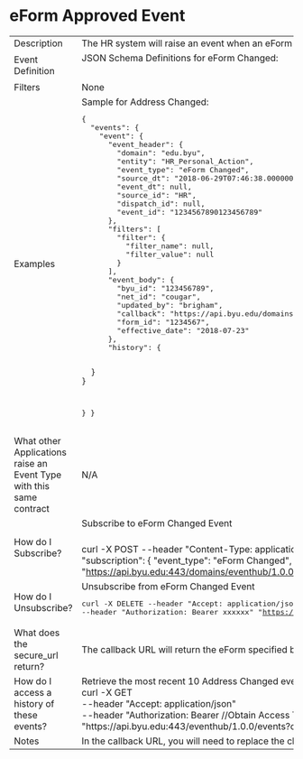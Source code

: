 # eForm Approved Event

<table align="center">
    <tr>
        <td>Description</td>
        <td>The HR system will raise an event when an eForm is changed.</td>
    </tr>
    <tr>
        <td>Event Definition</td>
        <td>JSON Schema Definitions for eForm Changed:<br><pre></pre></td>
    </tr>
    <tr>
        <td>Filters</td>
        <td>None</td>
    </tr>
    <tr>
        <td>Examples</td>
        <td>Sample for Address Changed:<br><pre>{
  "events": {
    "event": {
      "event_header": {
        "domain": "edu.byu",
        "entity": "HR_Personal_Action",
        "event_type": "eForm Changed",
        "source_dt": "2018-06-29T07:46:38.000000-06:00",
        "event_dt": null,
        "source_id": "HR",
        "dispatch_id": null,
        "event_id": "1234567890123456789"
      },
      "filters": [
        "filter": {
          "filter_name": null,
          "filter_value": null
        }
      ],
      "event_body": {
        "byu_id": "123456789",
        "net_id": "cougar",
        "updated_by": "brigham",
        "callback": "https://api.byu.edu/domains/erp/hr/eform/v1?form_id=1234567",
        "form_id": "1234567",
        "effective_date": "2018-07-23"
      },
      "history": {
        
      }
    }
  }
}</pre></td>
    </tr>
    <tr>
        <td>What other Applications raise an Event Type with this same contract</td>
        <td>N/A</td>
    </tr>
    <tr>
        <td>How do I Subscribe?</td>
        <td>Subscribe to eForm Changed Event<br><pre></pre>curl -X POST 
--header "Content-Type: application/json" 
--header "Accept: application/json" 
--header "Authorization: Bearer xxxxxx" 
-d "{
  \"subscription\": {
    \"event_type\": \"eForm Changed\",
    \"entity\": \"HR_Personal_Action\",
    \"domain\": \"edu.byu\"
  }
}" "https://api.byu.edu:443/domains/eventhub/1.0.0/subscriptions"</td>
    </tr>
    <tr>
        <td>How do I Unsubscribe?</td>
        <td>Unsubscribe from eForm Changed Event<br><pre>curl -X DELETE 
--header "Accept: application/json" 
--header "Authorization: Bearer xxxxxx"
"https://api.byu.edu:443/domains/eventhub/1.0.0/subscriptions/edu.byu/HR_Personal_Action/eForm%20Changed"</pre></td>
    </tr>
    <tr>
        <td>What does the secure_url return?</td>
        <td>The callback URL will return the eForm specified by the response.</td>
    </tr>
    <tr>
        <td>How do I access a history of these events?</td>
        <td>Retrieve the most recent 10 Address Changed events from the Archive<br>curl -X GET<br>--header "Accept: application/json"<br> --header "Authorization: Bearer //Obtain Access Token in API Store//" <br>"htt<span></span>ps://api.byu.edu:443/eventhub/1.0.0/events?count=10"</td>
    </tr>
    <tr>
        <td>Notes</td>
        <td>In the callback URL, you will need to replace the characters "%26" with the "&" (ampersand) character to make it a valid URL.</td>
    </tr>
</table>
